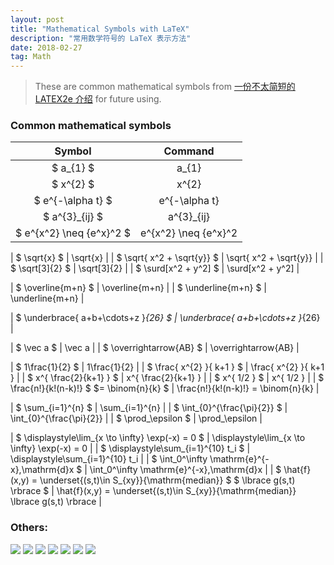 ```yaml
---
layout: post
title: "Mathematical Symbols with LaTeX"
description: "常用数学符号的 LaTeX 表示方法"
date: 2018-02-27
tag: Math
---
```


[一份不太简短的 LATEX2e 介绍]: <http://www.mohu.org/info/lshort-cn.pdf> "一份不太简短的 LATEX2e 介绍"

>These are common mathematical symbols from [一份不太简短的 LATEX2e 介绍] for future using.

### Common mathematical symbols


|		Symbol		|	Command	|
|		:---:		|	:---:	|
|	$	a_{1}	$	|	a_{1}	|
|	$	x^{2}	$	|	x^{2}	|
|	$	e^{-\alpha t}	$	|	e^{-\alpha t}	|
|	$	a^{3}_{ij}	$	|	a^{3}_{ij}	|
|	$	e^{x^2} \neq {e^x}^2	$	|	e^{x^2} \neq {e^x}^2	|

|	$	\sqrt{x}	$	|	\sqrt{x}	|
|	$	\sqrt{ x^2 + \sqrt{y}}	$	|	\sqrt{ x^2 + \sqrt{y}}	|
|	$	\sqrt[3]{2}	$	|	\sqrt[3]{2}	|
|	$	\surd[x^2 + y^2]	$	|	\surd[x^2 + y^2]	|

|	$	\overline{m+n}	$	|	\overline{m+n}	|
|	$	\underline{m+n}	$	|	\underline{m+n}	|

|	$	\underbrace{ a+b+\cdots+z }_{26}	$	|	\underbrace{ a+b+\cdots+z }_{26}	|

|	$	\vec a	$	|	\vec a	|
|	$	\overrightarrow{AB}	$	|	\overrightarrow{AB}	|

|	$	1\frac{1}{2}	$	|	1\frac{1}{2}	|
|	$	\frac{ x^{2} }{ k+1 }	$	|	\frac{ x^{2} }{ k+1 }	|
|	$	x^{ \frac{2}{k+1} }	$	|	x^{ \frac{2}{k+1} }	|
|	$	x^{ 1/2 }	$	|	x^{ 1/2 }	|
|	$	\frac{n!}{k!(n-k)!} $ $= \binom{n}{k}	$	|	\frac{n!}{k!(n-k)!}  = \binom{n}{k}	|

|	$	\sum_{i=1}^{n}	$	|	\sum_{i=1}^{n}	|
|	$	\int_{0}^{\frac{\pi}{2}}	$	|	\int_{0}^{\frac{\pi}{2}}	|
|	$	\prod_\epsilon	$	|	\prod_\epsilon	|

|	$	\displaystyle\lim_{x \to \infty} \exp(-x) = 0	$	|	\displaystyle\lim_{x \to \infty} \exp(-x) = 0	|
|	$	\displaystyle\sum_{i=1}^{10} t_i	$	|	\displaystyle\sum_{i=1}^{10} t_i	|
|	$	\int_0^\infty \mathrm{e}^{-x}\,\mathrm{d}x	$	|	\int_0^\infty \mathrm{e}^{-x}\,\mathrm{d}x	|
|	$	\hat{f}(x,y) = \underset{(s,t)\in S_{xy}}{\mathrm{median}} $ $ \lbrace g(s,t) \rbrace	$	|	\hat{f}(x,y) = \underset{(s,t)\in S_{xy}}{\mathrm{median}}  \lbrace g(s,t) \rbrace	|

### Others:

<img src="/images/symbols_files/1.GIF">

<img src="/images/symbols_files/2.GIF">

<img src="/images/symbols_files/3.GIF">

<img src="/images/symbols_files/4.GIF">

<img src="/images/symbols_files/5.GIF">

<img src="/images/symbols_files/6.GIF">

<img src="/images/symbols_files/7.GIF">


